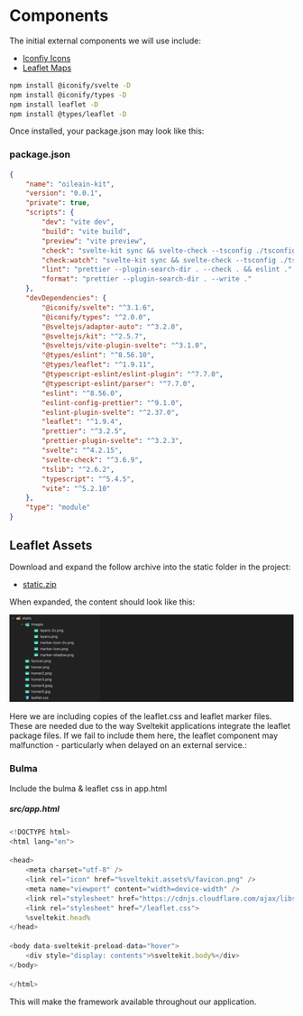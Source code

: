 # Components

The initial external components we will use include:

- [Iconfiy Icons](https://docs.iconify.design/icon-components/svelte/)
- [Leaflet Maps](https://leafletjs.com/)

~~~bash
npm install @iconify/svelte -D
npm install @iconify/types -D
npm install leaflet -D
npm install @types/leaflet -D
~~~

Once installed, your package.json may look like this:

### package.json

~~~json
{
	"name": "oileain-kit",
	"version": "0.0.1",
	"private": true,
	"scripts": {
		"dev": "vite dev",
		"build": "vite build",
		"preview": "vite preview",
		"check": "svelte-kit sync && svelte-check --tsconfig ./tsconfig.json",
		"check:watch": "svelte-kit sync && svelte-check --tsconfig ./tsconfig.json --watch",
		"lint": "prettier --plugin-search-dir . --check . && eslint .",
		"format": "prettier --plugin-search-dir . --write ."
	},
	"devDependencies": {
		"@iconify/svelte": "^3.1.6",
		"@iconify/types": "^2.0.0",
		"@sveltejs/adapter-auto": "^3.2.0",
		"@sveltejs/kit": "^2.5.7",
		"@sveltejs/vite-plugin-svelte": "^3.1.0",
		"@types/eslint": "^8.56.10",
		"@types/leaflet": "^1.9.11",
		"@typescript-eslint/eslint-plugin": "^7.7.0",
		"@typescript-eslint/parser": "^7.7.0",
		"eslint": "^8.56.0",
		"eslint-config-prettier": "^9.1.0",
		"eslint-plugin-svelte": "^2.37.0",
		"leaflet": "^1.9.4",
		"prettier": "^3.2.5",
		"prettier-plugin-svelte": "^3.2.3",
		"svelte": "^4.2.15",
		"svelte-check": "^3.6.9",
		"tslib": "^2.6.2",
		"typescript": "^5.4.5",
		"vite": "^5.2.10"
	},
	"type": "module"
}
~~~



## Leaflet Assets

Download and expand the follow archive into the static folder in the project:

- [static.zip](archives/static.zip)

When expanded, the content should look like this:

![](img/03.png)

Here we are including copies of the leaflet.css and leaflet marker files. These are needed due to the way Sveltekit applications integrate the leaflet package files. If we fail to include them here, the leaflet component may malfunction - particularly when delayed on an external service.:

### Bulma

Include the bulma & leaflet css in app.html

##### src/app.html

~~~typescript
<!DOCTYPE html>
<html lang="en">

<head>
	<meta charset="utf-8" />
	<link rel="icon" href="%sveltekit.assets%/favicon.png" />
	<meta name="viewport" content="width=device-width" />
    <link rel="stylesheet" href="https://cdnjs.cloudflare.com/ajax/libs/bulma/1.0.0/css/bulma.min.css" integrity="sha512-+oEiKVGJRHutsibRYkkTIfjI0kspDtgJtkIlyPCNTCFCdhy+nSe25nvrCw7UpHPwNbdmNw9AkgGA+ptQxcjPug==" crossorigin="anonymous" referrerpolicy="no-referrer" />
	<link rel="stylesheet" href="/leaflet.css">
	%sveltekit.head%
</head>

<body data-sveltekit-preload-data="hover">
	<div style="display: contents">%sveltekit.body%</div>
</body>

</html>
~~~

This will make the framework available throughout our application.

